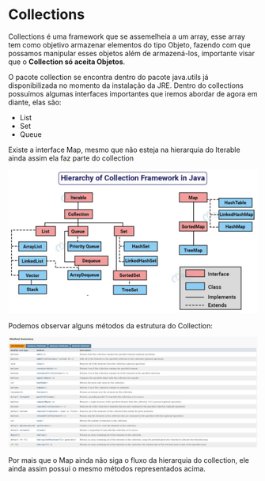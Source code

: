 # Collections 

Collections é uma framework que se assemelheia a um array, esse array tem como objetivo armazenar elementos do tipo Objeto, fazendo com que possamos manipular esses objetos além de armazená-los, importante visar que o **Collection só aceita Objetos**.

O pacote collection se encontra dentro do pacote java.utils já disponibilizada no momento da instalação da JRE. Dentro do collections possuímos algumas interfaces importantes que iremos abordar de agora em diante, elas são:

- List
- Set
- Queue

Existe a interface Map, mesmo que não esteja na hierarquia do Iterable ainda assim ela faz parte do collection

<img src="imgs/collection-framework.png">

Podemos observar alguns métodos da estrutura do Collection:

<img src="imgs/collection-framework-methods.png">

Por mais que o Map ainda não siga o fluxo da hierarquia do collection, ele ainda assim possui o mesmo métodos representados acima.